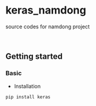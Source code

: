 # keras_namdong
source codes for namdong project

<br/>

## Getting started
### Basic
* Installation
```bash
pip install keras
```
